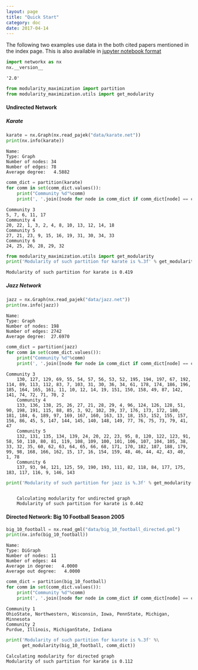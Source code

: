 ```yaml
---
layout: page
title: "Quick Start"
category: doc
date: 2017-04-14
---
```


The following two examples use data in the both cited papers mentioned in the index page. This is also available in [jupyter notebook format](https://github.com/zhiyzuo/python-modularity-maximization/blob/master/Quick-Start.ipynb)

```python
import networkx as nx
nx.__version__
```
<pre><code>'2.0'</code></pre>


```python
from modularity_maximization import partition
from modularity_maximization.utils import get_modularity
```

#### Undirected Network 
##### Karate


```python
karate = nx.Graph(nx.read_pajek("data/karate.net"))
print(nx.info(karate))
```

<pre><code>Name: 
Type: Graph
Number of nodes: 34
Number of edges: 78
Average degree:   4.5882
</code></pre>


```python
comm_dict = partition(karate)
for comm in set(comm_dict.values()):
    print("Community %d"%comm)
    print(', '.join([node for node in comm_dict if comm_dict[node] == comm]))
```

<pre><code>Community 3
5, 7, 6, 11, 17
Community 4
20, 22, 1, 3, 2, 4, 8, 10, 13, 12, 14, 18
Community 5
27, 21, 23, 9, 15, 16, 19, 31, 30, 34, 33
Community 6
24, 25, 26, 28, 29, 32
</code></pre>


```python
from modularity_maximization.utils import get_modularity
print('Modularity of such partition for karate is %.3f' % get_modularity(karate, comm_dict))
```

<pre><code>Modularity of such partition for karate is 0.419</code></pre>


##### Jazz Network

```python
jazz = nx.Graph(nx.read_pajek("data/jazz.net"))
print(nx.info(jazz))
```
<pre><code>Name:
Type: Graph
Number of nodes: 198
Number of edges: 2742
Average degree:  27.6970
</code></pre>


```python
comm_dict = partition(jazz)
for comm in set(comm_dict.values()):
    print("Community %d"%comm)
    print(', '.join([node for node in comm_dict if comm_dict[node] == comm]))
```

<pre><code>Community 3
    130, 127, 129, 69, 55, 54, 57, 56, 53, 52, 195, 194, 197, 67, 192, 114, 89, 113, 112, 83, 7, 103, 31, 30, 36, 34, 61, 178, 174, 186, 196, 185, 164, 165, 161, 11, 10, 12, 14, 19, 151, 150, 158, 49, 87, 142, 141, 74, 72, 71, 70, 2
    Community 4
    133, 136, 138, 25, 26, 27, 21, 28, 29, 4, 96, 124, 126, 128, 51, 90, 198, 191, 115, 88, 85, 3, 92, 102, 39, 37, 176, 173, 172, 180, 181, 184, 6, 189, 97, 169, 167, 160, 163, 13, 18, 153, 152, 155, 157, 156, 86, 45, 5, 147, 144, 145, 140, 148, 149, 77, 76, 75, 73, 79, 41, 47
    Community 5
    132, 131, 135, 134, 139, 24, 20, 22, 23, 95, 8, 120, 122, 123, 91, 58, 50, 110, 80, 81, 119, 108, 109, 100, 101, 106, 107, 104, 105, 38, 33, 32, 35, 60, 62, 63, 64, 65, 66, 68, 171, 170, 182, 187, 188, 179, 99, 98, 168, 166, 162, 15, 17, 16, 154, 159, 48, 46, 44, 42, 43, 40, 1, 78
    Community 6
    137, 93, 94, 121, 125, 59, 190, 193, 111, 82, 118, 84, 177, 175, 183, 117, 116, 9, 146, 143
</code></pre>

```python
print('Modularity of such partition for jazz is %.3f' % get_modularity(jazz, comm_dict))
```

<pre><code>
    Calculating modularity for undirected graph
    Modularity of such partition for karate is 0.442
</code></pre>

#### Directed Network: Big 10 Football Season 2005


```python
big_10_football = nx.read_gml("data/big_10_football_directed.gml")
print(nx.info(big_10_football))
```

<pre><code>Name: 
Type: DiGraph
Number of nodes: 11
Number of edges: 44
Average in degree:   4.0000
Average out degree:   4.0000
</code></pre>


```python
comm_dict = partition(big_10_football)
for comm in set(comm_dict.values()):
    print("Community %d"%comm)
    print(', '.join([node for node in comm_dict if comm_dict[node] == comm]))
```

<pre><code>Community 1
OhioState, Northwestern, Wisconsin, Iowa, PennState, Michigan, Minnesota
Community 2
Purdue, Illinois, MichiganState, Indiana
</code></pre>


```python
print('Modularity of such partition for karate is %.3f' %\
      get_modularity(big_10_football, comm_dict))
```

<pre><code>Calculating modularity for directed graph
Modularity of such partition for karate is 0.112
</code></pre>


